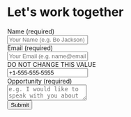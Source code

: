 # Let's work together

<form id="contact_form_{% if permalink != '/' %}{{permalink | slug}}{% else %}index{% endif %}" class="form flex flex-dir-col" name="contact_form_{% if permalink != '/' %}{{permalink | slug}}{% else %}index{% endif %}">
  <label class="form__row input__label">
    <div class="input__label__text">Name (required)</div>
    <input class="input" type="text" name="name" placeholder="Your Name (e.g. Bo Jackson)" required />
  </label>
  <label class="form__row input__label" aria-label="Email">
    <div class="input__label__text">Email (required)</div>
    <input class="input" type="email" name="email" placeholder="Your Email (e.g. name@email.com)" required />
  </label>
  <label class="form__row input__label form__hp" tabindex="-1" aria-hidden="true">
    <div class="input__label__text">DO NOT CHANGE THIS VALUE</div>
    <input class="input" type="tel" name="tel" placeholder="e.g. +1-555-555-5555" tabindex="-1" value="+1-555-555-5555" required/>
  </label>
  <label class="form__row input__label">
    <div class="input__label__text">Opportunity (required)</div>
    <textarea class="input" name="message" placeholder="e.g. I would like to speak with you about a freelancing opportunity with my team..." required></textarea>
  </label>
  <label style="display: none;" class="form__row input__label">
    <div class="input__label__text">Quick Captcha (required)</div>
    <div class="input__label__sub__text font__sml">Please type in the following number: <div id="quick-captcha"></div></div>
    <input class="input" type="number" name="quickcaptcha" placeholder="Please enter the number: 789"></textarea>
  </label>
  <div class="form__submit">
    <input class="input btn__submit" type="submit"/>
  </div>
</form>
<script src="/contact-form.js"></script>
